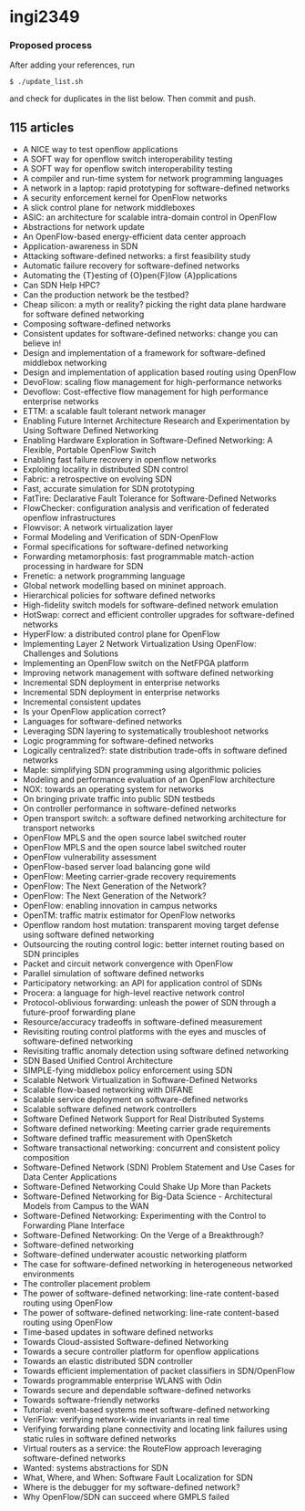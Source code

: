 ingi2349
========

### Proposed process

After adding your references, run

    $ ./update_list.sh

and check for duplicates in the list below.
Then commit and push.

## 115 articles
* A NICE way to test openflow applications
* A SOFT way for openflow switch interoperability testing
* A SOFT way for openflow switch interoperability testing
* A compiler and run-time system for network programming languages
* A network in a laptop: rapid prototyping for software-defined networks
* A security enforcement kernel for OpenFlow networks
* A slick control plane for network middleboxes
* ASIC: an architecture for scalable intra-domain control in OpenFlow
* Abstractions for network update
* An OpenFlow-based energy-efficient data center approach
* Application-awareness in SDN
* Attacking software-defined networks: a first feasibility study
* Automatic failure recovery for software-defined networks
* Automating the {T}esting of {O}pen{F}low {A}pplications
* Can SDN Help HPC?
* Can the production network be the testbed?
* Cheap silicon: a myth or reality? picking the right data plane hardware for software defined networking
* Composing software-defined networks
* Consistent updates for software-defined networks: change you can believe in!
* Design and implementation of a framework for software-defined middlebox networking
* Design and implementation of application based routing using OpenFlow
* DevoFlow: scaling flow management for high-performance networks
* Devoflow: Cost-effective flow management for high performance enterprise networks
* ETTM: a scalable fault tolerant network manager
* Enabling Future Internet Architecture Research and Experimentation by Using Software Defined Networking
* Enabling Hardware Exploration in Software-Defined Networking: A Flexible, Portable OpenFlow Switch
* Enabling fast failure recovery in openflow networks
* Exploiting locality in distributed SDN control
* Fabric: a retrospective on evolving SDN
* Fast, accurate simulation for SDN prototyping
* FatTire: Declarative Fault Tolerance for Software-Defined Networks
* FlowChecker: configuration analysis and verification of federated openflow infrastructures
* Flowvisor: A network virtualization layer
* Formal Modeling and Verification of SDN-OpenFlow
* Formal specifications for software-defined networking
* Forwarding metamorphosis: fast programmable match-action processing in hardware for SDN
* Frenetic: a network programming language
* Global network modelling based on mininet approach.
* Hierarchical policies for software defined networks
* High-fidelity switch models for software-defined network emulation
* HotSwap: correct and efficient controller upgrades for software-defined networks
* HyperFlow: a distributed control plane for OpenFlow
* Implementing Layer 2 Network Virtualization Using OpenFlow: Challenges and Solutions
* Implementing an OpenFlow switch on the NetFPGA platform
* Improving network management with software defined networking
* Incremental SDN deployment in enterprise networks
* Incremental SDN deployment in enterprise networks
* Incremental consistent updates
* Is your OpenFlow application correct?
* Languages for software-defined networks
* Leveraging SDN layering to systematically troubleshoot networks
* Logic programming for software-defined networks
* Logically centralized?: state distribution trade-offs in software defined networks
* Maple: simplifying SDN programming using algorithmic policies
* Modeling and performance evaluation of an OpenFlow architecture
* NOX: towards an operating system for networks
* On bringing private traffic into public SDN testbeds
* On controller performance in software-defined networks
* Open transport switch: a software defined networking architecture for transport networks
* OpenFlow MPLS and the open source label switched router
* OpenFlow MPLS and the open source label switched router
* OpenFlow vulnerability assessment
* OpenFlow-based server load balancing gone wild
* OpenFlow: Meeting carrier-grade recovery requirements
* OpenFlow: The Next Generation of the Network?
* OpenFlow: The Next Generation of the Network?
* OpenFlow: enabling innovation in campus networks
* OpenTM: traffic matrix estimator for OpenFlow networks
* Openflow random host mutation: transparent moving target defense using software defined networking
* Outsourcing the routing control logic: better internet routing based on SDN principles
* Packet and circuit network convergence with OpenFlow
* Parallel simulation of software defined networks
* Participatory networking: an API for application control of SDNs
* Procera: a language for high-level reactive network control
* Protocol-oblivious forwarding: unleash the power of SDN through a future-proof forwarding plane
* Resource/accuracy tradeoffs in software-defined measurement
* Revisiting routing control platforms with the eyes and muscles of software-defined networking
* Revisiting traffic anomaly detection using software defined networking
* SDN Based Unified Control Architecture
* SIMPLE-fying middlebox policy enforcement using SDN
* Scalable Network Virtualization in Software-Defined Networks
* Scalable flow-based networking with DIFANE
* Scalable service deployment on software-defined networks
* Scalable software defined network controllers
* Software Defined Network Support for Real Distributed Systems
* Software defined networking: Meeting carrier grade requirements
* Software defined traffic measurement with OpenSketch
* Software transactional networking: concurrent and consistent policy composition
* Software-Defined Network (SDN) Problem Statement and Use Cases for Data Center Applications
* Software-Defined Networking Could Shake Up More than Packets
* Software-Defined Networking for Big-Data Science - Architectural Models from Campus to the WAN
* Software-Defined Networking: Experimenting with the Control to Forwarding Plane Interface
* Software-Defined Networking: On the Verge of a Breakthrough?
* Software-defined networking
* Software-defined underwater acoustic networking platform
* The case for software-defined networking in heterogeneous networked environments
* The controller placement problem
* The power of software-defined networking: line-rate content-based routing using OpenFlow
* The power of software-defined networking: line-rate content-based routing using OpenFlow
* Time-based updates in software defined networks
* Towards Cloud-assisted Software-defined Networking
* Towards a secure controller platform for openflow applications
* Towards an elastic distributed SDN controller
* Towards efficient implementation of packet classifiers in SDN/OpenFlow
* Towards programmable enterprise WLANS with Odin
* Towards secure and dependable software-defined networks
* Towards software-friendly networks
* Tutorial: event-based systems meet software-defined networking
* VeriFlow: verifying network-wide invariants in real time
* Verifying forwarding plane connectivity and locating link failures using static rules in software defined networks
* Virtual routers as a service: the RouteFlow approach leveraging software-defined networks
* Wanted: systems abstractions for SDN
* What, Where, and When: Software Fault Localization for SDN
* Where is the debugger for my software-defined network?
* Why OpenFlow/SDN can succeed where GMPLS failed
